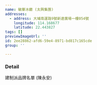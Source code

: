 ```yaml
---
name: 敏華冰廳 (太興集團)
addresses:
  - address: 大埔南運路9號新達廣場一樓054號
    longitude: 114.168677
    latitude: 22.443827
tags: []
previewImageUrl: ''
id: 2ee28862-afd6-59e4-8971-bd817c165cde
group: ''

---
```

### Detail
建制派品牌名單 (陳永安)

